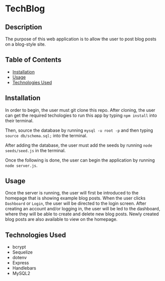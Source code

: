 # TechBlog

## Description
The purpose of this web application is to allow the user to post blog posts on a blog-style site.

## Table of Contents
* [Installation](#installation)
* [Usage](#usage)
* [Technologies Used](#technologies-used)

## Installation
In order to begin, the user must git clone this repo. After cloning, the user can get the required techologies to run this app by typing `npm install` into their terminal. 

Then, source the database by running `mysql -u root -p` and then typing `source db/schema.sql;` into the terminal. 

After adding the database, the user must add the seeds by running `node seeds/seed.js` in the terminal. 

Once the following is done, the user can begin the application by running `node server.js`.

## Usage
Once the server is running, the user will first be introduced to the homepage that is showing example blog posts. When the user clicks `Dashboard` or `Login`, the user will be directed to the login screen. After creating an account and/or logging in, the user will be led to the dashboard, where they will be able to create and delete new blog posts. Newly created blog posts are also available to view on the homepage. 

## Technologies Used
* bcrypt
* Sequelize
* dotenv
* Express
* Handlebars
* MySQL2
